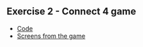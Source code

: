 ## Exercise 2 - Connect 4 game
* [Code](https://github.com/kwkna/NAI_codingames/tree/master/LAB2/main.py)
* [Screens from the game](https://github.com/kwkna/NAI_codingames/tree/master/LAB2/screens)